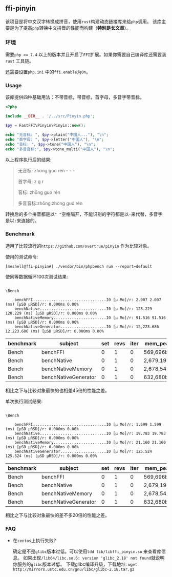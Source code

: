 ## ffi-pinyin

该项目是将中文汉字转换成拼音，使用`rust`构建动态链接库来给`php`调用。
该库主要是为了提高`php`转换中文拼音的性能而构建（__特别是长文章__）。

### 环境

需要`php >= 7.4` 以上的版本并且开启了`FFI`扩展。如果你需要自己编译库还需要装`rust` 工具链。

还需要设置`php.ini` 中的`ffi.enable`为`On`。

### Usage 

该库提供四种基础用法：不带音标，带音标，首字母，多音字带音标。

```php
<?php

include __DIR__ . '/../src/Pinyin.php';

$py = FastFFI\Pinyin\Pinyin::new();

echo "无音标: ", $py->plain("中国人..."), "\n";
echo "首字母: ", $py->letter("中国人"), "\n";
echo "音标: ", $py->tone("中国人"), "\n";
echo "多音音标:", $py->tone_multi("中国人"), "\n";

```

以上程序执行后的结果: 

> 无音标: zhong guo ren - - -
> 
> 首字母: z g r
> 
> 音标: zhōng guó rén
> 
> 多音音标:zhōng:zhòng guó rén

转换后的多个拼音都是以`" "`空格隔开，不能识别的字符都是以`-`来代替，多音字是以`:`来连接的。

### Benchmark

选用了比较流行的`https://github.com/overtrue/pinyin` 作为比较对象。

使用的测试命令: 

```shell
[meshell@ffi-pinyin#] ./vendor/bin/phpbench run --report=default 
```

使同等数据循环100次测试结果: 

```text

\Bench

    benchFFI................................I0 [μ Mo]/r: 2.007 2.007 (ms) [μSD μRSD]/r: 0.000ms 0.00%
    benchNative.............................I0 [μ Mo]/r: 128.229 128.229 (ms) [μSD μRSD]/r: 0.000ms 0.00%
    benchNativeMemory.......................I0 [μ Mo]/r: 91.516 91.516 (ms) [μSD μRSD]/r: 0.000ms 0.00%
    benchNativeGenerator....................I0 [μ Mo]/r: 12,223.686 12,223.686 (ms) [μSD μRSD]/r: 0.000ms 0.00%

```


benchmark | subject | set | revs | iter | mem_peak | time_rev | comp_z_value | comp_deviation
 --- | --- | --- | --- | --- | --- | --- | --- | --- 
Bench | benchFFI | 0 | 1 | 0 | 569,696b | 2,007.000μs | 0.00σ | 0.00%
Bench | benchNative | 0 | 1 | 0 | 2,679,192b | 128,229.000μs | 0.00σ | 0.00%
Bench | benchNativeMemory | 0 | 1 | 0 | 2,678,544b | 91,516.000μs | 0.00σ | 0.00%
Bench | benchNativeGenerator | 0 | 1 | 0 | 632,680b | 12,223,686.000μs | 0.00σ | 0.00%

相比之下与比较对象最快的也相差45倍的性能之差。


单次执行测试结果:

```text

\Bench

    benchFFI................................I0 [μ Mo]/r: 1.599 1.599 (ms) [μSD μRSD]/r: 0.000ms 0.00%
    benchNative.............................I0 [μ Mo]/r: 19.783 19.783 (ms) [μSD μRSD]/r: 0.000ms 0.00%
    benchNativeMemory.......................I0 [μ Mo]/r: 21.160 21.160 (ms) [μSD μRSD]/r: 0.000ms 0.00%
    benchNativeGenerator....................I0 [μ Mo]/r: 125.524 125.524 (ms) [μSD μRSD]/r: 0.000ms 0.00%

```

benchmark | subject | set | revs | iter | mem_peak | time_rev | comp_z_value | comp_deviation
 --- | --- | --- | --- | --- | --- | --- | --- | --- 
Bench | benchFFI | 0 | 1 | 0 | 569,696b | 1,599.000μs | 0.00σ | 0.00%
Bench | benchNative | 0 | 1 | 0 | 2,679,192b | 19,783.000μs | 0.00σ | 0.00%
Bench | benchNativeMemory | 0 | 1 | 0 | 2,678,544b | 21,160.000μs | 0.00σ | 0.00%
Bench | benchNativeGenerator | 0 | 1 | 0 | 632,680b | 125,524.000μs | 0.00σ | 0.00%

相比之下与比较对象最快的差不多20倍的性能之差。


### FAQ

- 在`centos`上执行失败?
  
  确定是不是`glibc`版本过低。可以使用`ldd lib/libffi_pinyin.so` 来查看库信息。
如果出现`/lib64/libc.so.6: version 'glibc_2.18' not found`就说明你服务的`glibc`版本过低。 
  下载glibc编译升级，下载地址: `wget http://mirrors.ustc.edu.cn/gnu/libc/glibc-2.18.tar.gz` 
  
